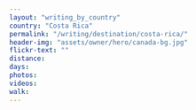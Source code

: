 ```yaml
---
layout: "writing_by_country"
country: "Costa Rica"
permalink: "/writing/destination/costa-rica/"
header-img: "assets/owner/hero/canada-bg.jpg"
flickr-text: ""
distance:
days:
photos:
videos:
walk:
---
```

